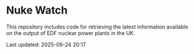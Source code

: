 # Nuke Watch

This repository includes code for retrieving the latest information available on the output of EDF nuclear power plants in the UK.

Last updated: 2025-09-24 20:17